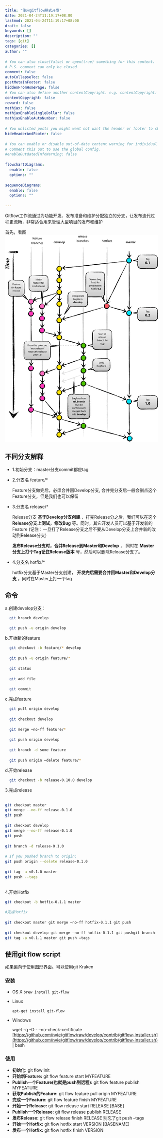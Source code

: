 ```yaml
---
title: "使用gitflow模式开发"
date: 2021-04-24T11:19:17+08:00
lastmod: 2021-04-24T11:19:17+08:00
draft: false
keywords: []
description: ""
tags: [git]
categories: []
author: ""

# You can also close(false) or open(true) something for this content.
# P.S. comment can only be closed
comment: false
autoCollapseToc: false
postMetaInFooter: false
hiddenFromHomePage: false
# You can also define another contentCopyright. e.g. contentCopyright: "This is another copyright."
contentCopyright: false
reward: false
mathjax: false
mathjaxEnableSingleDollar: false
mathjaxEnableAutoNumber: false

# You unlisted posts you might want not want the header or footer to show
hideHeaderAndFooter: false

# You can enable or disable out-of-date content warning for individual post.
# Comment this out to use the global config.
#enableOutdatedInfoWarning: false

flowchartDiagrams:
  enable: false
  options: ""

sequenceDiagrams: 
  enable: false
  options: ""

---
```

Gitflow工作流通过为功能开发、发布准备和维护分配独立的分支，让发布迭代过程更流畅，非常适合用来管理大型项目的发布和维护
<!--more-->
首先，看图
![](/post/git-flow.png)

## 不同分支解释
- 1.初始分支：master分支commit都应tag
- 2.分支名 feature/*
    
  Feature分支做完后，必须合并回Develop分支, 合并完分支后一般会删点这个Feature分支，但是我们也可以保留
- 3.分支名 release/*
    
  Release分支 **基于Develop分支创建** ，打完Release分之后，我们可以在这个 **Release分支上测试，修改Bug** 等。同时，其它开发人员可以基于开发新的Feature (记住：一旦打了Release分支之后不要从Develop分支上合并新的改动到Release分支)
    
  **发布Release分支时，合并Release到Master和Develop** ， 同时在 **Master分支上打个Tag记住Release版本** 号，然后可以删除Release分支了。
- 4.分支名 hotfix/*
    
  hotfix分支基于Master分支创建， **开发完后需要合并回Master和Develop分支** ，同时在Master上打一个tag
## 命令
    
  a.创建develop分支：
```bash
  git branch develop
    
  git push -u origin develop
```
  b.开始新的feature
```bash 
  git checkout -b feature/* develop
    
  git push -u origin feature/*
    
  git status
    
  git add file
    
  git commit
```
  c.完成feature
```bash
  git pull origin develop
    
  git checkout develop
    
  git merge –no-ff feature/*
    
  git push origin develop
    
  git branch -d some feature
    
  git push origin –delete feature/*
```
  d.开始release
```bash
  git checkout -b release-0.10.0 develop
```
  3.完成release
```bash

git checkout master
git merge --no-ff release-0.1.0
git push
  
git checkout develop
git merge --no-ff release-0.1.0
git push
  
git branch -d release-0.1.0
  
# If you pushed branch to origin:
git push origin --delete release-0.1.0   
  
git tag -a v0.1.0 master
git push --tags
  
  ```
    
  4.开始Hotfix
    
  ``` bash
git checkout -b hotfix-0.1.1 master    
  
#完成Hotfix
  
git checkout master git merge –no-ff hotfix-0.1.1 git push
  
git checkout develop git merge –no-ff hotfix-0.1.1 git pushgit branch -d hotfix-0.1.1
git tag -a v0.1.1 master git push –tags 
  ```
## 使用git flow script
如果偏向于使用图形界面。可以使用git Kraken
### 安装
- OS X
`brew install git-flow`
- Linux
    
  `apt-get install git-flow`
- Windows
    
  wget -q -O - –no-check-certificate [https://github.com/nvie/gitflow/raw/develop/contrib/gitflow-installer.sh](https://github.com/nvie/gitflow/raw/develop/contrib/gitflow-installer.sh) | bash
### 使用
- **初始化:** git flow init
- **开始新Feature:** git flow feature start MYFEATURE
- **Publish一个Feature(也就是push到远程):** git flow feature publish MYFEATURE
- **获取Publish的Feature:** git flow feature pull origin MYFEATURE
- **完成一个Feature:** git flow feature finish MYFEATURE
- **开始一个Release:** git flow release start RELEASE [BASE]
- **Publish一个Release:** git flow release publish RELEASE
- **发布Release:** git flow release finish RELEASE 别忘了git push –tags
- **开始一个Hotfix:** git flow hotfix start VERSION [BASENAME]
- **发布一个Hotfix:** git flow hotfix finish VERSION

